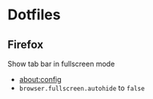 # Dotfiles

## Firefox

Show tab bar in fullscreen mode

- [about:config](about:config)
- `browser.fullscreen.autohide` to `false`
